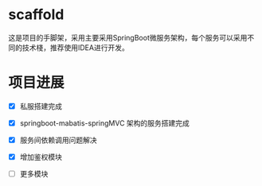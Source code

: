 # scaffold
这是项目的手脚架，采用主要采用SpringBoot微服务架构，每个服务可以采用不同的技术棧，推荐使用IDEA进行开发。

# 项目进展
* [x] 私服搭建完成
* [x] springboot-mabatis-springMVC 架构的服务搭建完成
* [x] 服务间依赖调用问题解决
* [x] 增加鉴权模块
* [ ] 更多模块

